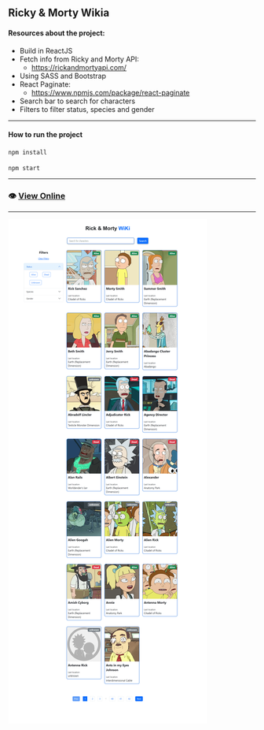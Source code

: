 ## Ricky & Morty Wikia

#### Resources about the project:
- Build in ReactJS
- Fetch info from Ricky and Morty API: 
    - https://rickandmortyapi.com/
- Using SASS and Bootstrap
- React Paginate:
    - https://www.npmjs.com/package/react-paginate
- Search bar to search for characters
- Filters to filter status, species and gender

---

#### How to run the project

```
npm install

npm start
```
---                
### 👁️ [View Online](https://frontiago-react-rick-morty.vercel.app/)

---

![Print](./public/images/print.png)